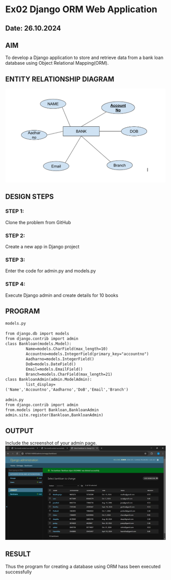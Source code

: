 # Ex02 Django ORM Web Application
## Date: 26.10.2024

## AIM
To develop a Django application to store and retrieve data from a bank loan database using Object Relational Mapping(ORM).

## ENTITY RELATIONSHIP DIAGRAM
![alt text](<Untitled document - Google Docs - Google Chrome 26-10-2024 15_02_20.png>)


## DESIGN STEPS

### STEP 1:
Clone the problem from GitHub

### STEP 2:
Create a new app in Django project

### STEP 3:
Enter the code for admin.py and models.py

### STEP 4:
Execute Django admin and create details for 10 books

## PROGRAM
```
models.py

from django.db import models
from django.contrib import admin
class Bankloan(models.Model):
         Name=models.CharField(max_length=10)
         Accountno=models.IntegerField(primary_key="accountno")
         Aadharno=models.IntegerField()
         DoB=models.DateField()
         Email=models.EmailField()
         Branch=models.CharField(max_length=21)
class BankloanAdmin(admin.ModelAdmin):
         list_display=('Name','Accountno','Aadharno','DoB','Email','Branch')

admin.py
from django.contrib import admin
from.models import Bankloan,BankloanAdmin
admin.site.register(Bankloan,BankloanAdmin)

```


## OUTPUT

Include the screenshot of your admin page.
![alt text](<Select bankloan to change _ Django site admin - Google Chrome 26-10-2024 14_43_45.png>)


## RESULT
Thus the program for creating a database using ORM hass been executed successfully
